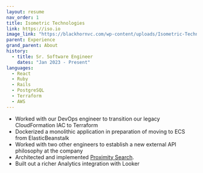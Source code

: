 ```yaml
---
layout: resume
nav_order: 1
title: Isometric Technologies
link: https://iso.io
image_link: "https://blackhornvc.com/wp-content/uploads/Isometric-Technologies-ISO-White-Logo-Blackhorn-Ventures.png"
parent: Experience
grand_parent: About
history:
  - title: Sr. Software Engineer
    dates: "Jan 2023 - Present"
languages:
  - React
  - Ruby
  - Rails
  - PostgreSQL
  - Terraform
  - AWS
---
```


- Worked with our DevOps engineer to transition our legacy CloudFormation IAC to Terraform
- Dockerized a monolithic application in preparation of moving to ECS from ElasticBeanstalk
- Worked with two other engineers to establish a new external API philosophy at the company
- Architected and implemented [Proximity Search](proximity-search).
- Built out a richer Analytics integration with Looker